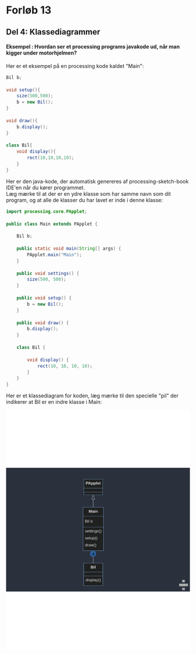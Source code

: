 # Forløb 13
## Del 4: Klassediagrammer
#### Eksempel : Hvordan ser et processing programs javakode ud, når man kigger under motorhjelmen?

Her er et eksempel på en processing kode kaldet "Main":

```java
Bil b;

void setup(){
    size(500,500);
    b = new Bil();
}

void draw(){
    b.display();
}

class Bil{
    void display(){
        rect(10,10,10,10);
    }
}
```
Her er den java-kode, der automatisk genereres af processing-sketch-book IDE'en når du kører programmet.   
Læg mærke til at der er en ydre klasse som har samme navn som dit program, og at alle de  klasser du har lavet er inde i denne klasse:

```java
import processing.core.PApplet;

public class Main extends PApplet {

    Bil b;

    public static void main(String[] args) {
        PApplet.main("Main");
    }

    public void settings() {
        size(500, 500);
    }

    public void setup() {
        b = new Bil();
    }

    public void draw() {
        b.display();
    }

    class Bil {

        void display() {
            rect(10, 10, 10, 10);
        }
    }
}
```

Her er et klassediagram for koden, læg mærke til den specielle "pil" der indikerer at Bil er en indre klasse i Main:

![klassediagram](classdiagram2.png)
